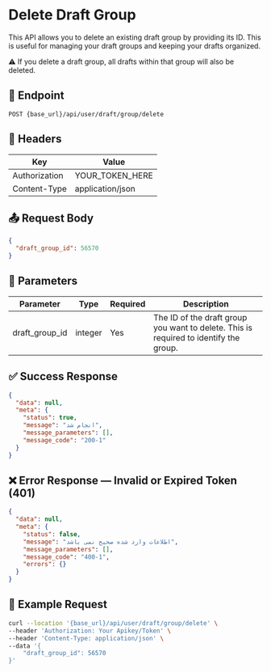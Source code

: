# Delete Draft Group

This API allows you to delete an existing draft group by providing its ID. This is useful for managing your draft groups and keeping your drafts organized.

⚠️ If you delete a draft group, all drafts within that group will also be deleted.

## 📍 Endpoint

```
POST {base_url}/api/user/draft/group/delete
```

## 🧾 Headers

| Key           | Value            |
|---------------|------------------|
| Authorization | YOUR_TOKEN_HERE  |
| Content-Type  | application/json |

## 📤 Request Body

```json
{
  "draft_group_id": 56570
}
```

## 📝 Parameters

| Parameter      | Type    | Required | Description                                                                           |
|----------------|---------|----------|---------------------------------------------------------------------------------------|
| draft_group_id | integer | Yes      | The ID of the draft group you want to delete. This is required to identify the group. |

## ✅ Success Response

```json
{
  "data": null,
  "meta": {
    "status": true,
    "message": "انجام شد",
    "message_parameters": [],
    "message_code": "200-1"
  }
}
```

## ❌ Error Response — Invalid or Expired Token (401)

```json
{
  "data": null,
  "meta": {
    "status": false,
    "message": "اطلاعات وارد شده صحیح نمی باشد",
    "message_parameters": [],
    "message_code": "400-1",
    "errors": {}
  }
}
```

## 🧪 Example Request

```bash
curl --location '{base_url}/api/user/draft/group/delete' \
--header 'Authorization: Your Apikey/Token' \
--header 'Content-Type: application/json' \
--data '{
    "draft_group_id": 56570
}'
```
